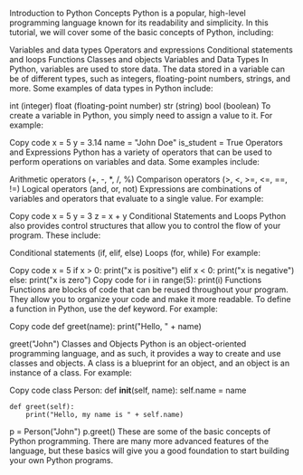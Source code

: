 Introduction to Python Concepts
Python is a popular, high-level programming language known for its readability and simplicity. In this tutorial, we will cover some of the basic concepts of Python, including:

Variables and data types
Operators and expressions
Conditional statements and loops
Functions
Classes and objects
Variables and Data Types
In Python, variables are used to store data. The data stored in a variable can be of different types, such as integers, floating-point numbers, strings, and more. Some examples of data types in Python include:

int (integer)
float (floating-point number)
str (string)
bool (boolean)
To create a variable in Python, you simply need to assign a value to it. For example:

Copy code
x = 5
y = 3.14
name = "John Doe"
is_student = True
Operators and Expressions
Python has a variety of operators that can be used to perform operations on variables and data. Some examples include:

Arithmetic operators (+, -, \*, /, %)
Comparison operators (>, <, >=, <=, ==, !=)
Logical operators (and, or, not)
Expressions are combinations of variables and operators that evaluate to a single value. For example:

Copy code
x = 5
y = 3
z = x + y
Conditional Statements and Loops
Python also provides control structures that allow you to control the flow of your program. These include:

Conditional statements (if, elif, else)
Loops (for, while)
For example:

Copy code
x = 5
if x > 0:
print("x is positive")
elif x < 0:
print("x is negative")
else:
print("x is zero")
Copy code
for i in range(5):
print(i)
Functions
Functions are blocks of code that can be reused throughout your program. They allow you to organize your code and make it more readable. To define a function in Python, use the def keyword. For example:

Copy code
def greet(name):
print("Hello, " + name)

greet("John")
Classes and Objects
Python is an object-oriented programming language, and as such, it provides a way to create and use classes and objects. A class is a blueprint for an object, and an object is an instance of a class. For example:

Copy code
class Person:
def **init**(self, name):
self.name = name

    def greet(self):
        print("Hello, my name is " + self.name)

p = Person("John")
p.greet()
These are some of the basic concepts of Python programming. There are many more advanced features of the language, but these basics will give you a good foundation to start building your own Python programs.
